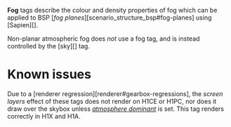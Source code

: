 **Fog** tags describe the colour and density properties of fog which can be applied to BSP [_fog planes_][scenario_structure_bsp#fog-planes] using [Sapien][].

Non-planar atmospheric fog does _not_ use a fog tag, and is instead controlled by the [sky][] tag.

# Known issues
Due to a [renderer regression][renderer#gearbox-regressions], the _screen layers_ effect of these tags does not render on H1CE or H1PC, nor does it draw over the skybox unless [_atmosphere dominant_](#tag-field-flags-atmosphere-dominant) is set. This tag renders correctly in H1X and H1A.
